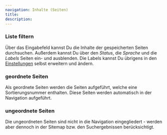 ```yaml
---
navigation: Inhalte (Seiten)
title: 
description:
---
```


### Liste filtern ###

Über das Eingabefeld kannst Du die Inhalte der gespeicherten Seiten durchsuchen. Außerdem kannst Du über den *Status*, die *Sprache* und die *Labels* Seiten ein- und ausblenden. Die Labels kannst Du übrigens in den [Einstellungen](acp.php?tn=system) selbst erweitern und ändern.

### geordnete Seiten ###

Als geordnete Seiten werden die Seiten aufgeführt, welche eine Sortierungsnummer enthalten. Diese Seiten werden automatisch in der Navigation aufgeführt. 

### ungeordnete Seiten ###

Die ungeordneten Seiten sind nicht in die Navigation eingegliedert - werden aber dennoch in der Sitemap bzw. den Suchergebnissen berücksichtigt.
